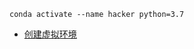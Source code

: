 ```shell
conda activate --name hacker python=3.7
```
- [创建虚拟环境](https://blog.csdn.net/SARACH_WONG/article/details/89328307?ops_request_misc=%257B%2522request%255Fid%2522%253A%2522166272097916782414924894%2522%252C%2522scm%2522%253A%252220140713.130102334..%2522%257D&request_id=166272097916782414924894&biz_id=0&utm_medium=distribute.pc_search_result.none-task-blog-2~all~sobaiduend~default-1-89328307-null-null.142^v47^pc_rank_34_default_23,201^v3^control_1&utm_term=conda%20%E5%88%9B%E5%BB%BA%E7%8E%AF%E5%A2%83&spm=1018.2226.3001.4187)

